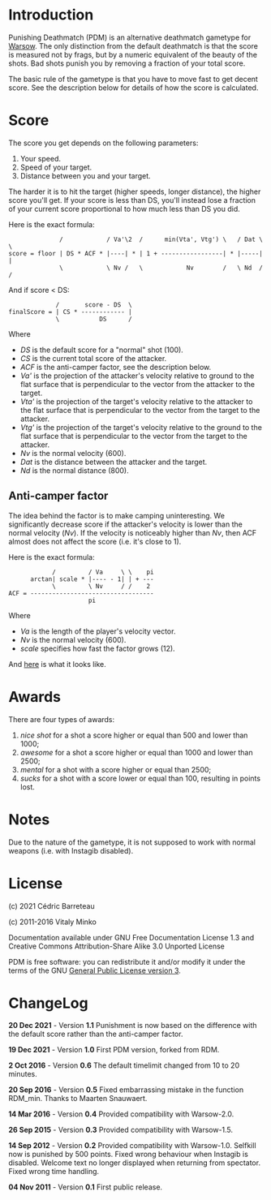 Introduction
============

Punishing Deathmatch (PDM) is an alternative deathmatch gametype for
[Warsow][wsw]. The only distinction from the default deathmatch is that the
score is measured not by frags, but by a numeric equivalent of the beauty of
the shots. Bad shots punish you by removing a fraction of your total score.

The basic rule of the gametype is that you have to move fast to get decent
score. See the description below for details of how the score is calculated.


Score
=====

The score you get depends on the following parameters:

1. Your speed.
2. Speed of your target.
3. Distance between you and your target.

The harder it is to hit the target (higher speeds, longer distance), the higher
score you'll get. If your score is less than DS, you'll instead lose a fraction
of your current score proportional to how much less than DS you did.

Here is the exact formula:

                  /            / Va'\2  /      min(Vta', Vtg') \   / Dat \ \
    score = floor | DS * ACF * |----| * | 1 + -----------------| * |-----| |
                  \            \ Nv /   \            Nv        /   \ Nd  / /

And if score < DS:

                 /       score - DS  \
    finalScore = | CS * ------------ |
                 \           DS      /
Where

* *DS* is the default score for a "normal" shot (100).
* *CS* is the current total score of the attacker.
* *ACF* is the anti-camper factor, see the description below.
* *Va'* is the projection of the attacker's velocity relative to ground to
  the flat surface that is perpendicular to the vector from the attacker
  to the target.
* *Vta'* is the projection of the target's velocity relative to the attacker to
  the flat surface that is perpendicular to the vector from the target to the
  attacker.
* *Vtg'* is the projection of the target's velocity relative to the ground to
  the flat surface that is perpendicular to the vector from the target to the
  attacker.
* *Nv* is the normal velocity (600).
* *Dat* is the distance between the attacker and the target.
* *Nd* is the normal distance (800).

Anti-camper factor
------------------

The idea behind the factor is to make camping uninteresting. We significantly
decrease score if the attacker's velocity is lower than the normal velocity
(*Nv*). If the velocity is noticeably higher than *Nv*, then ACF almost does
not affect the score (i.e. it's close to 1).

Here is the exact formula:

                /         / Va     \ \    pi
          arctan| scale * |---- - 1| | + ---
                \         \ Nv     / /    2
    ACF = ----------------------------------
                          pi

Where

* *Va* is the length of the player's velocity vector.
* *Nv* is the normal velocity (600).
* *scale* specifies how fast the factor grows (12).

And [here][acf_plot] is what it looks like.


Awards
======

There are four types of awards:

1. *nice shot* for a shot a score higher or equal than 500 and lower
   than 1000;
2. *awesome* for a shot a score higher or equal than 1000 and lower than 2500;
3. *mental* for a shot with a score higher or equal than 2500;
4. *sucks* for a shot with a score lower or equal than 100, resulting in points
   lost.


Notes
=====

Due to the nature of the gametype, it is not supposed to work with normal
weapons (i.e. with Instagib disabled).


License
=======

(c) 2021 Cédric Barreteau

(c) 2011-2016 Vitaly Minko

Documentation available under GNU Free Documentation License 1.3 and Creative
Commons Attribution-Share Alike 3.0 Unported License

PDM is free software: you can redistribute it and/or modify it under the
terms of the GNU [General Public License version 3][gpl3].


ChangeLog
=========

__20 Dec 2021__ - Version __1.1__
  Punishment is now based on the difference with the default score rather than
  the anti-camper factor.

__19 Dec 2021__ - Version __1.0__
  First PDM version, forked from RDM.

__2 Oct 2016__ - Version __0.6__
  The default timelimit changed from 10 to 20 minutes.

__20 Sep 2016__ - Version __0.5__
  Fixed embarrassing mistake in the function RDM_min. Thanks to Maarten
  Snauwaert.

__14 Mar 2016__ - Version __0.4__
  Provided compatibility with Warsow-2.0.

__26 Sep 2015__ - Version __0.3__
  Provided compatibility with Warsow-1.5.

__14 Sep 2012__ - Version __0.2__
  Provided compatibility with Warsow-1.0.
  Selfkill now is punished by 500 points.
  Fixed wrong behaviour when Instagib is disabled.
  Welcome text no longer displayed when returning from spectator.
  Fixed wrong time handling.

__04 Nov 2011__ - Version __0.1__
  First public release.


[wsw]: http://www.warsow.net/
[acf_plot]: http://www.wolframalpha.com/input/?i=plot+%28atan%2812*%28x-1%29%29%2Bpi%2F2%29%2Fpi+from+x%3D0+to+4
[gpl3]: http://www.gnu.org/licenses/gpl.html
